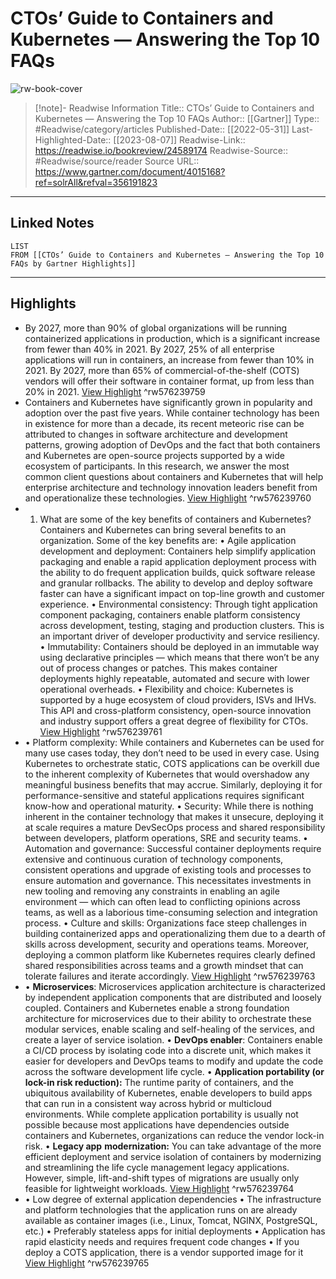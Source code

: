 # CTOs’ Guide to Containers and Kubernetes — Answering the Top 10 FAQs

![rw-book-cover](https://emtemp.gcom.cloud/ngw/globalassets/gartner-tile.jpg)
<br>
>[!note]- Readwise Information
>Title:: CTOs’ Guide to Containers and Kubernetes — Answering the Top 10 FAQs
>Author:: [[Gartner]]
>Type:: #Readwise/category/articles
>Published-Date:: [[2022-05-31]]
>Last-Highlighted-Date:: [[2023-08-07]]
>Readwise-Link:: https://readwise.io/bookreview/24589174
>Readwise-Source:: #Readwise/source/reader
>Source URL:: https://www.gartner.com/document/4015168?ref=solrAll&refval=356191823
--- 

## Linked Notes
```dataview
LIST
FROM [[CTOs’ Guide to Containers and Kubernetes — Answering the Top 10 FAQs by Gartner Highlights]]
```

---

## Highlights
- By 2027, more than 90% of global organizations will be running containerized applications in production, which is a significant increase from fewer than 40% in 2021.
  By 2027, 25% of all enterprise applications will run in containers, an increase from fewer than 10% in 2021.
  By 2027, more than 65% of commercial-of-the-shelf (COTS) vendors will offer their software in container format, up from less than 20% in 2021. [View Highlight](https://readwise.io/open/576239759) ^rw576239759
- Containers and Kubernetes have significantly grown in popularity and adoption over the past five years. While container technology has been in existence for more than a decade, its recent meteoric rise can be attributed to changes in software architecture and development patterns, growing adoption of DevOps and the fact that both containers and Kubernetes are open-source projects supported by a wide ecosystem of participants. In this research, we answer the most common client questions about containers and Kubernetes that will help enterprise architecture and technology innovation leaders benefit from and operationalize these technologies. [View Highlight](https://readwise.io/open/576239760) ^rw576239760
- 1. What are some of the key benefits of containers and Kubernetes?
  Containers and Kubernetes can bring several benefits to an organization. Some of the key benefits are:
  • Agile application development and deployment: Containers help simplify application packaging and enable a rapid application deployment process with the ability to do frequent application builds, quick software release and granular rollbacks. The ability to develop and deploy software faster can have a significant impact on top-line growth and customer experience.
  • Environmental consistency: Through tight application component packaging, containers enable platform consistency across development, testing, staging and production clusters. This is an important driver of developer productivity and service resiliency.
  • Immutability: Containers should be deployed in an immutable way using declarative principles — which means that there won’t be any out of process changes or patches. This makes container deployments highly repeatable, automated and secure with lower operational overheads.
  • Flexibility and choice: Kubernetes is supported by a huge ecosystem of cloud providers, ISVs and IHVs. This API and cross-platform consistency, open-source innovation and industry support offers a great degree of flexibility for CTOs. [View Highlight](https://readwise.io/open/576239761) ^rw576239761
- • Platform complexity: While containers and Kubernetes can be used for many use cases today, they don’t need to be used in every case. Using Kubernetes to orchestrate static, COTS applications can be overkill due to the inherent complexity of Kubernetes that would overshadow any meaningful business benefits that may accrue. Similarly, deploying it for performance-sensitive and stateful applications requires significant know-how and operational maturity.
  • Security: While there is nothing inherent in the container technology that makes it unsecure, deploying it at scale requires a mature DevSecOps process and shared responsibility between developers, platform operations, SRE and security teams.
  • Automation and governance: Successful container deployments require extensive and continuous curation of technology components, consistent operations and upgrade of existing tools and processes to ensure automation and governance. This necessitates investments in new tooling and removing any constraints in enabling an agile environment — which can often lead to conflicting opinions across teams, as well as a laborious time-consuming selection and integration process.
  • Culture and skills: Organizations face steep challenges in building containerized apps and operationalizing them due to a dearth of skills across development, security and operations teams. Moreover, deploying a common platform like Kubernetes requires clearly defined shared responsibilities across teams and a growth mindset that can tolerate failures and iterate accordingly. [View Highlight](https://readwise.io/open/576239763) ^rw576239763
- • **Microservices**: Microservices application architecture is characterized by independent application components that are distributed and loosely coupled. Containers and Kubernetes enable a strong foundation architecture for microservices due to their ability to orchestrate these modular services, enable scaling and self-healing of the services, and create a layer of service isolation.
  • **DevOps enabler**: Containers enable a CI/CD process by isolating code into a discrete unit, which makes it easier for developers and DevOps teams to modify and update the code across the software development life cycle.
  • **Application portability (or lock-in risk reduction):** The runtime parity of containers, and the ubiquitous availability of Kubernetes, enable developers to build apps that can run in a consistent way across hybrid or multicloud environments. While complete application portability is usually not possible because most applications have dependencies outside containers and Kubernetes, organizations can reduce the vendor lock-in risk.
  • **Legacy app** **modernization:** You can take advantage of the more efficient deployment and service isolation of containers by modernizing and streamlining the life cycle management legacy applications. However, simple, lift-and-shift types of migrations are usually only feasible for lightweight workloads. [View Highlight](https://readwise.io/open/576239764) ^rw576239764
- • Low degree of external application dependencies
  • The infrastructure and platform technologies that the application runs on are already available as container images (i.e., Linux, Tomcat, NGINX, PostgreSQL, etc.)
  • Preferably stateless apps for initial deployments
  • Application has rapid elasticity needs and requires frequent code changes
  • If you deploy a COTS application, there is a vendor supported image for it [View Highlight](https://readwise.io/open/576239765) ^rw576239765
